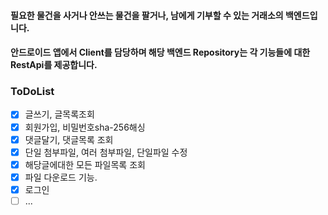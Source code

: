 #### 필요한 물건을 사거나 안쓰는 물건을 팔거나, 남에게 기부할 수 있는 거래소의 백엔드입니다. 
#### 안드로이드 앱에서 Client를 담당하며 해당 백엔드 Repository는 각 기능들에 대한 RestApi를 제공합니다.

### ToDoList

- [x] 글쓰기, 글목록조회
- [x] 회원가입, 비밀번호sha-256해싱
- [x] 댓글달기, 댓글목록 조회
- [x] 단일 첨부파일, 여러 첨부파일, 단일파일 수정
- [x] 해당글에대한 모든 파일목록 조회 
- [x] 파일 다운로드 기능.
- [x] 로그인
- [ ] ...